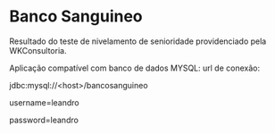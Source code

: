 # Banco Sanguineo

Resultado do teste de nivelamento de senioridade providenciado pela WKConsultoria.


Aplicação compatível com banco de dados MYSQL:
url de conexão:

jdbc:mysql://\<host>/bancosanguineo
  
username=leandro
  
password=leandro

